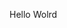 Hello Wolrd



























































































































































































































































































































































































































































































































































































































































































































































































































































































































































































































































































































































































































































































































































































































































































































































































































































































































































































































































































































































































































































































































































































































































































































































































































































































































































































































































































































































































































































































































































































































































































































































































































































































































































































































































































































































































































































































































































































































































































































































































































































































































































































































































































































































































































































































































































































































































































































































































































































































































































































































































































































































































































































































































